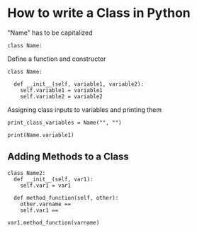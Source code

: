 # How to write a Class in Python

"Name" has to be capitalized
```
class Name:
```

Define a function and constructor
```
class Name:

  def __init__(self, variable1, variable2):
    self.variable1 = variable1
    self.variable2 = variable2
```

Assigning class inputs to variables and printing them
```
print_class_variables = Name("", "")

print(Name.variable1)
```

## Adding Methods to a Class
```
class Name2:
  def __init__(self, var1):
    self.var1 = var1

  def method_function(self, other):
    other.varname == 
    self.var1 == 
```

```
var1.method_function(varname)
```
